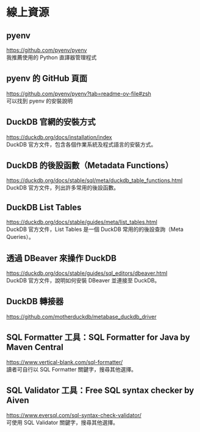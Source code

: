 # 線上資源

## pyenv 
https://github.com/pyenv/pyenv  
我推薦使用的 Python 直譯器管理程式

## pyenv 的 GitHub 頁面
https://github.com/pyenv/pyenv?tab=readme-ov-file#zsh  
可以找到 pyenv 的安裝說明  

## DuckDB 官網的安裝方式
https://duckdb.org/docs/installation/index  
DuckDB 官方文件，包含各個作業系統及程式語言的安裝方式。

## DuckDB 的後設函數（Metadata Functions）
https://duckdb.org/docs/stable/sql/meta/duckdb_table_functions.html  
DuckDB 官方文件，列出許多常用的後設函數。

## DuckDB List Tables
https://duckdb.org/docs/stable/guides/meta/list_tables.html  
DuckDB 官方文件，List Tables 是一個 DuckDB 常用的的後設查詢（Meta Queries）。

## 透過 DBeaver 來操作 DuckDB
https://duckdb.org/docs/stable/guides/sql_editors/dbeaver.html  
DuckDB 官方文件，說明如何安裝 DBeaver 並連接至 DuckDB。

## DuckDB 轉接器
https://github.com/motherduckdb/metabase_duckdb_driver  

## SQL Formatter 工具：SQL Formatter for Java by Maven Central
https://www.vertical-blank.com/sql-formatter/  
讀者可自行以 SQL Formatter 關鍵字，搜尋其他選擇。

## SQL Validator 工具：Free SQL syntax checker by Aiven
https://www.eversql.com/sql-syntax-check-validator/  
可使用 SQL Validator 關鍵字，搜尋其他選擇。
